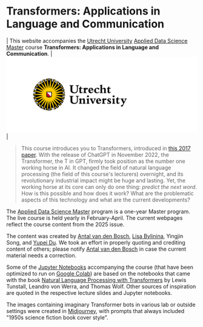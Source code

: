 # Transformers: Applications in Language and Communication

| This website accompanies the [Utrecht University](https://www.uu.nl/en) [Applied Data Science Master](https://www.uu.nl/en/masters/applied-data-science) course **Transformers: Applications in Language and Communication**.  | ![UU](./UU_logo_2021_EN_RGB.png) |

> This course introduces you to Transformers, introduced in
> [this 2017
> paper](https://https://proceedings.neurips.cc/paper_files/paper/2017/file/3f5ee243547dee91fbd053c1c4a845aa-Paper.pdf). With
> the release of ChatGPT in November 2022, the Transformer, the T in
> GPT, firmly took position as the number one working horse in AI. It
> changed the field of natural language processing (the field of this
> course's lecturers) overnight, and its revolutionary industrial
> impact might be huge and lasting. Yet, the working horse at its core
> can only do one thing: *predict the next word*. How is this possible
> and how does it work? What are the problematic aspects of this
> technology and what are the current developments?

The [Applied Data Science Master](https://www.uu.nl/en/masters/applied-data-science) program is a one-year Master program. The live course is held yearly in February-April. The current webpages reflect the course content from the 2025 issue.

The content was created by [Antal van den
Bosch](https://antalvandenbosch.nl/), [Lisa
Bylinina](https://bylinina.github.io/), Yingjin Song, and [Yupei
Du](https://yupei.nl/). We took an effort in properly quoting and
crediting content of others; please notify [Antal van den
Bosch](mailto:a.p.j.vandenbosch@uu.nl) in case the current material
needs a correction.

Some of the [Jupyter Notebooks](https://jupyter.org/) accompanying the
course (that have been optimized to run on [Google
Colab](https://colab.research.google.com/)) are based on the notebooks
that came with the book [Natural Language Processing with
Transformers](https://www.oreilly.com/library/view/natural-language-processing/9781098136789/)
by Lewis Tunstall, Leandro von Werra, and Thomas Wolf. Other sources
of inspiration are quoted in the respective lecture slides and Jupyter
notebooks.

The images containing imaginary Transformer bots in various lab or
outside settings were created in
[Midjourney](https://www.midjourney.com/home), with prompts that
always included "1950s science fiction book cover style".

```{tableofcontents}
```
